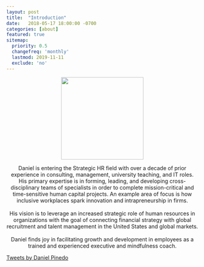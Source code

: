 ```yaml
---
layout: post
title:  "Introduction"
date:   2018-05-17 18:00:00 -0700
categories: [about]
featured: true
sitemap:
  priority: 0.5
  changefreq: 'monthly'
  lastmod: 2019-11-11
  exclude: 'no'
---
```


<p align="center">
  <img src="https://pinedo.org/assets/png/dpinedo_photo.png" height="216" width="216">
</p>

<p align="center">
Daniel is entering the Strategic HR field with over a decade of prior experience in consulting, management, university teaching, and IT roles. His primary expertise is in forming, leading, and developing cross-disciplinary teams of specialists in order to complete mission-critical and time-sensitive human capital projects. An example area of focus is how inclusive workplaces spark innovation and intrapreneurship in firms.
<br><br>
His vision is to leverage an increased strategic role of human resources in organizations with the goal of connecting financial strategy with global recruitment and talent management in the United States and global markets.
<br><br>
Daniel finds joy in facilitating growth and development in employees as a trained and experienced executive and mindfulness coach.
</p>

<a class="twitter-timeline" href="https://twitter.com/pinedo_dot_org?ref_src=twsrc%5Etfw">Tweets by Daniel Pinedo</a> <script async src="https://platform.twitter.com/widgets.js" charset="utf-8"></script>
